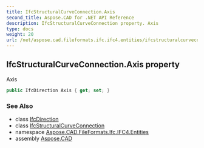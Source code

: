 ```yaml
---
title: IfcStructuralCurveConnection.Axis
second_title: Aspose.CAD for .NET API Reference
description: IfcStructuralCurveConnection property. Axis
type: docs
weight: 20
url: /net/aspose.cad.fileformats.ifc.ifc4.entities/ifcstructuralcurveconnection/axis/
---
```

## IfcStructuralCurveConnection.Axis property

Axis

```csharp
public IfcDirection Axis { get; set; }
```

### See Also

* class [IfcDirection](../../ifcdirection/)
* class [IfcStructuralCurveConnection](../)
* namespace [Aspose.CAD.FileFormats.Ifc.IFC4.Entities](../../ifcstructuralcurveconnection/)
* assembly [Aspose.CAD](../../../)


